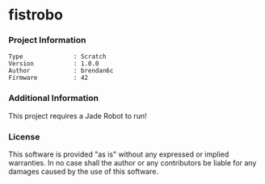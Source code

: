fistrobo
================



### Project Information
```
Type              : Scratch
Version           : 1.0.0
Author            : brendan6c
Firmware          : 42
```

### Additional Information
This project requires a Jade Robot to run!

### License
This software is provided "as is" without any expressed or implied warranties.  In no case shall the author or any contributors be liable for any damages caused by the use of this software.

